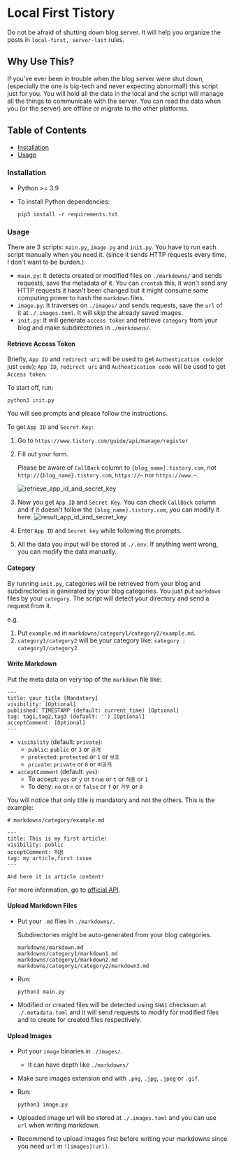 # Local First Tistory

Do not be afraid of shutting down blog server. It will help you organize the posts in `local-first, server-last` rules.

## Why Use This?

If you've ever been in trouble when the blog server were shut down, (especially the one is big-tech and never expecting abnormal!) this script just for you. You will hold all the data in the local and the script will manage all the things to communicate with the server. You can read the data when you (or the server) are offline or migrate to the other platforms.

## Table of Contents
- [Installation](#Installation)
- [Usage](#Usage)

### Installation

- Python >= 3.9
- To install Python dependencies:

    ```
    pip3 install -r requirements.txt
    ```

### Usage

There are 3 scripts: `main.py`, `image.py` and `init.py`.
You have to run each script  manually when you need it. (since it sends HTTP requests every time, I don't want to be burden.)
- `main.py`: It detects created or modified files on `./markdowns/` and sends requests, save the metadata of it. You can `crontab` this, it won't send any HTTP requests it hasn't been changed but it might consume some computing power to hash the `markdown` files.
- `image.py`: It traverses on `./images/` and sends requests, save the `url` of it at `./.images.toml`. It will skip the already saved images.
- `init.py`: It will generate `access token` and retrieve `category` from your blog and make subdirectories in `./markdowns/`.

#### Retrieve Access Token

Briefly, `App ID` and `redirect uri` will be used to get `Authentication code`(or just `code`); `App ID`, `redirect uri` and `Authentication code` will be used to get `Access token`.

To start off, run:

    python3 init.py

You will see prompts and please follow the instructions.

To get `App ID` and `Secret Key`:

1. Go to `https://www.tistory.com/guide/api/manage/register`

1. Fill out your form. 
    
    Please be aware of `CallBack` column to `{blog_name}.tistory.com`, not `http://{blog_name}.tistory.com`, `https://~` nor `https://www.~`.

    ![retrieve_app_id_and_secret_key](https://github.com/choikangjae/local-first-tistory/assets/99468424/4859388a-6670-4b0b-a2ed-6a4111a03ad1)

1. Now you get `App ID` and `Secret Key`. You can check `CallBack` column and if it doesn't follow the `{blog_name}.tistory.com`, you can modify it here.
    ![result_app_id_and_secret_key](https://github.com/choikangjae/local-first-tistory/assets/99468424/204c4c0e-cccb-455f-940d-f6b3632ba2c2)

1. Enter `App ID` and `Secret key` while following the prompts.

1. All the data you input will be stored at `./.env`. If anything went wrong, you can modify the data manually.

#### Category

By running `init.py`, categories will be retrieved from your blog and subdirectories is generated by your blog categories. You just put `markdown` files by your `category`. The script will detect your directory and send a request from it. 

e.g.
1. Put `example.md` in `markdowns/category1/category2/example.md`.
1. `category1/category2` will be your category like: `category : category1/category2`.


#### Write Markdown

Put the meta data on very top of the `markdown` file like:

```
---
title: your_title [Mandatory]
visibility: [Optional]
published: TIMESTAMP (default: current_time) [Optional]
tag: tag1,tag2,tag3 (default: '') [Optional]
acceptComment: [Optional]
---
```

- `visibility` (default: `private`):
    - `public`: `public` or `3` or `공개`
    - `protected`: `protected` or `1` or `보호`
    - `private`: `private` or `0` or `비공개`
- `acceptComment` (default: `yes`):
    - To accept: `yes` or `y` or `true` or `t` or `허용` or `1`
    - To deny: `no` or `n` or `false` or `f` or `거부` or `0`

You will notice that only title is mandatory and not the others. This is the example:

```
# markdowns/category/example.md

---
title: This is my first article!
visibility: public
acceptComment: 허용
tag: my article,first issue
---

And here it is article content!
```

For more information, go to [official API](https://tistory.github.io/document-tistory-apis/apis/v1/post/write.html).

#### Upload Markdown Files

- Put your `.md` files in `./markdowns/`. 
    
    Subdirectories might be auto-generated from your blog categories.
    ```
    markdowns/markdown.md
    markdowns/category1/markdown1.md
    markdowns/category1/markdown2.md
    markdowns/category1/category2/markdown3.md
    ```
- Run:
    ```
    python3 main.py
    ```
- Modified or created files will be detected using `SHA1` checksum at `./.metadata.toml` and it will send requests to modify for modified files and to create for created files respectively.

#### Upload Images

- Put your `image` binaries in `./images/`. 
    - It can have depth like `./markdowns/`
    
- Make sure images extension end with `.png`, `.jpg`, `.jpeg` or `.gif`.

- Run:
    ```
    python3 image.py
    ```

- Uploaded image url will be stored at `./.images.toml` and you can use `url` when writing markdown.

- Recommend to upload images first before writing your markdowns since you need `url` in `![images](url)`.
